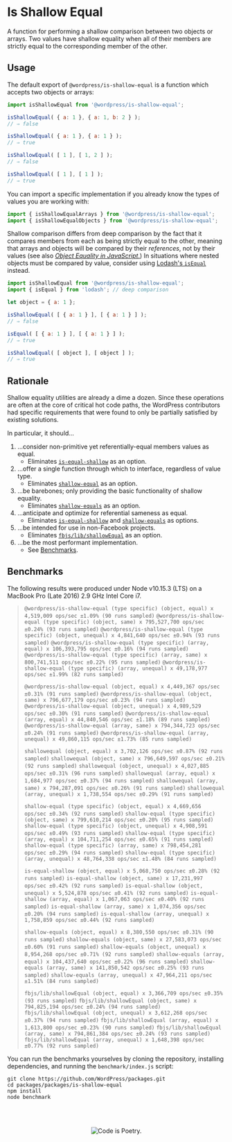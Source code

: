 # Is Shallow Equal

A function for performing a shallow comparison between two objects or arrays. Two values have shallow equality when all of their members are strictly equal to the corresponding member of the other.

## Usage

The default export of `@wordpress/is-shallow-equal` is a function which accepts two objects or arrays:

```js
import isShallowEqual from '@wordpress/is-shallow-equal';

isShallowEqual( { a: 1 }, { a: 1, b: 2 } );
// ⇒ false

isShallowEqual( { a: 1 }, { a: 1 } );
// ⇒ true

isShallowEqual( [ 1 ], [ 1, 2 ] );
// ⇒ false

isShallowEqual( [ 1 ], [ 1 ] );
// ⇒ true
```

You can import a specific implementation if you already know the types of values you are working with:

```js
import { isShallowEqualArrays } from '@wordpress/is-shallow-equal';
import { isShallowEqualObjects } from '@wordpress/is-shallow-equal';
```

Shallow comparison differs from deep comparison by the fact that it compares members from each as being strictly equal to the other, meaning that arrays and objects will be compared by their _references_, not by their values (see also [_Object Equality in JavaScript_.](http://adripofjavascript.com/blog/drips/object-equality-in-javascript.html)) In situations where nested objects must be compared by value, consider using [Lodash's `isEqual`](https://lodash.com/docs/4.17.11#isEqual) instead.

```js
import isShallowEqual from '@wordpress/is-shallow-equal';
import { isEqual } from 'lodash'; // deep comparison

let object = { a: 1 };

isShallowEqual( [ { a: 1 } ], [ { a: 1 } ] );
// ⇒ false

isEqual( [ { a: 1 } ], [ { a: 1 } ] );
// ⇒ true

isShallowEqual( [ object ], [ object ] );
// ⇒ true
```

## Rationale

Shallow equality utilities are already a dime a dozen. Since these operations are often at the core of critical hot code paths, the WordPress contributors had specific requirements that were found to only be partially satisfied by existing solutions.

In particular, it should…

1. …consider non-primitive yet referentially-equal members values as equal.
   - Eliminates [`is-equal-shallow`](https://www.npmjs.com/package/is-equal-shallow) as an option.
2. …offer a single function through which to interface, regardless of value type.
   - Eliminates [`shallow-equal`](https://www.npmjs.com/package/shallow-equal) as an option.
3. …be barebones; only providing the basic functionality of shallow equality.
   - Eliminates [`shallow-equals`](https://www.npmjs.com/package/shallow-equals) as an option.
4. …anticipate and optimize for referential sameness as equal.
   - Eliminates [`is-equal-shallow`](https://www.npmjs.com/package/is-equal-shallow) and [`shallow-equals`](https://www.npmjs.com/package/shallow-equals) as options.
5. …be intended for use in non-Facebook projects.
   - Eliminates [`fbjs/lib/shallowEqual`](https://www.npmjs.com/package/fbjs) as an option.
6. …be the most performant implementation.
   - See [Benchmarks](#benchmarks).

## Benchmarks

The following results were produced under Node v10.15.3 (LTS) on a MacBook Pro (Late 2016) 2.9 GHz Intel Core i7.

>`@wordpress/is-shallow-equal (type specific) (object, equal) x 4,519,009 ops/sec ±1.09% (90 runs sampled)`
>`@wordpress/is-shallow-equal (type specific) (object, same) x 795,527,700 ops/sec ±0.24% (93 runs sampled)`
>`@wordpress/is-shallow-equal (type specific) (object, unequal) x 4,841,640 ops/sec ±0.94% (93 runs sampled)`
>`@wordpress/is-shallow-equal (type specific) (array, equal) x 106,393,795 ops/sec ±0.16% (94 runs sampled)`
>`@wordpress/is-shallow-equal (type specific) (array, same) x 800,741,511 ops/sec ±0.22% (95 runs sampled)`
>`@wordpress/is-shallow-equal (type specific) (array, unequal) x 49,178,977 ops/sec ±1.99% (82 runs sampled)`
>
>`@wordpress/is-shallow-equal (object, equal) x 4,449,367 ops/sec ±0.31% (91 runs sampled)`
>`@wordpress/is-shallow-equal (object, same) x 796,677,179 ops/sec ±0.23% (94 runs sampled)`
>`@wordpress/is-shallow-equal (object, unequal) x 4,989,529 ops/sec ±0.30% (91 runs sampled)`
>`@wordpress/is-shallow-equal (array, equal) x 44,840,546 ops/sec ±1.18% (89 runs sampled)`
>`@wordpress/is-shallow-equal (array, same) x 794,344,723 ops/sec ±0.24% (91 runs sampled)`
>`@wordpress/is-shallow-equal (array, unequal) x 49,860,115 ops/sec ±1.73% (85 runs sampled)`
>
>`shallowequal (object, equal) x 3,702,126 ops/sec ±0.87% (92 runs sampled)`
>`shallowequal (object, same) x 796,649,597 ops/sec ±0.21% (92 runs sampled)`
>`shallowequal (object, unequal) x 4,027,885 ops/sec ±0.31% (96 runs sampled)`
>`shallowequal (array, equal) x 1,684,977 ops/sec ±0.37% (94 runs sampled)`
>`shallowequal (array, same) x 794,287,091 ops/sec ±0.26% (91 runs sampled)`
>`shallowequal (array, unequal) x 1,738,554 ops/sec ±0.29% (91 runs sampled)`
>
>`shallow-equal (type specific) (object, equal) x 4,669,656 ops/sec ±0.34% (92 runs sampled)`
>`shallow-equal (type specific) (object, same) x 799,610,214 ops/sec ±0.20% (95 runs sampled)`
>`shallow-equal (type specific) (object, unequal) x 4,908,591 ops/sec ±0.49% (93 runs sampled)`
>`shallow-equal (type specific) (array, equal) x 104,711,254 ops/sec ±0.65% (91 runs sampled)`
>`shallow-equal (type specific) (array, same) x 798,454,281 ops/sec ±0.29% (94 runs sampled)`
>`shallow-equal (type specific) (array, unequal) x 48,764,338 ops/sec ±1.48% (84 runs sampled)`
>
>`is-equal-shallow (object, equal) x 5,068,750 ops/sec ±0.28% (92 runs sampled)`
>`is-equal-shallow (object, same) x 17,231,997 ops/sec ±0.42% (92 runs sampled)`
>`is-equal-shallow (object, unequal) x 5,524,878 ops/sec ±0.41% (92 runs sampled)`
>`is-equal-shallow (array, equal) x 1,067,063 ops/sec ±0.40% (92 runs sampled)`
>`is-equal-shallow (array, same) x 1,074,356 ops/sec ±0.20% (94 runs sampled)`
>`is-equal-shallow (array, unequal) x 1,758,859 ops/sec ±0.44% (92 runs sampled)`
>
>`shallow-equals (object, equal) x 8,380,550 ops/sec ±0.31% (90 runs sampled)`
>`shallow-equals (object, same) x 27,583,073 ops/sec ±0.60% (91 runs sampled)`
>`shallow-equals (object, unequal) x 8,954,268 ops/sec ±0.71% (92 runs sampled)`
>`shallow-equals (array, equal) x 104,437,640 ops/sec ±0.22% (96 runs sampled)`
>`shallow-equals (array, same) x 141,850,542 ops/sec ±0.25% (93 runs sampled)`
>`shallow-equals (array, unequal) x 47,964,211 ops/sec ±1.51% (84 runs sampled)`
>
>`fbjs/lib/shallowEqual (object, equal) x 3,366,709 ops/sec ±0.35% (93 runs sampled)`
>`fbjs/lib/shallowEqual (object, same) x 794,825,194 ops/sec ±0.24% (94 runs sampled)`
>`fbjs/lib/shallowEqual (object, unequal) x 3,612,268 ops/sec ±0.37% (94 runs sampled)`
>`fbjs/lib/shallowEqual (array, equal) x 1,613,800 ops/sec ±0.23% (90 runs sampled)`
>`fbjs/lib/shallowEqual (array, same) x 794,861,384 ops/sec ±0.24% (93 runs sampled)`
>`fbjs/lib/shallowEqual (array, unequal) x 1,648,398 ops/sec ±0.77% (92 runs sampled)`

You can run the benchmarks yourselves by cloning the repository, installing dependencies, and running the `benchmark/index.js` script:

```
git clone https://github.com/WordPress/packages.git
cd packages/packages/is-shallow-equal
npm install
node benchmark
```

<br/><br/><p align="center"><img src="https://s.w.org/style/images/codeispoetry.png?1" alt="Code is Poetry." /></p>
